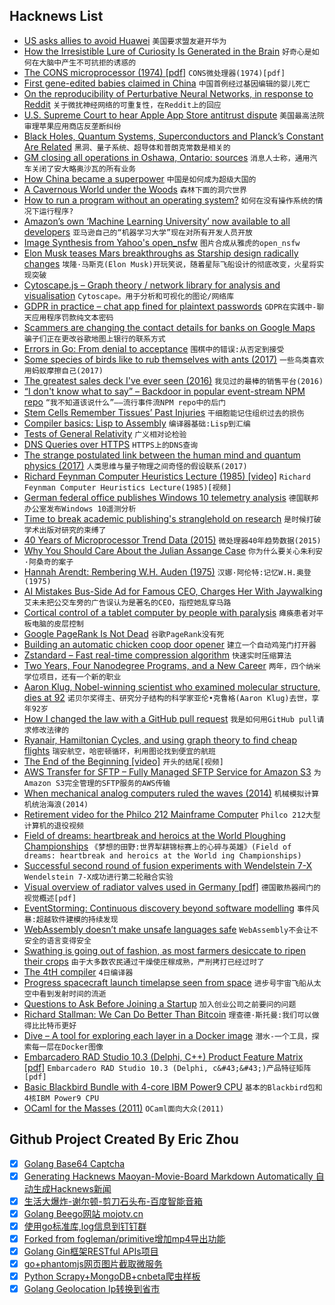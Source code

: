 ## Hacknews List


- [US asks allies to avoid Huawei](https://www.cnet.com/news/us-asks-foreign-allies-to-avoid-huawei/)  `美国要求盟友避开华为`
- [How the Irresistible Lure of Curiosity Is Generated in the Brain](https://www.biorxiv.org/content/early/2018/11/22/473975)  `好奇心是如何在大脑中产生不可抗拒的诱惑的`
- [The CONS microprocessor (1974) [pdf]](https://dspace.mit.edu/bitstream/handle/1721.1/41115/AI_WP_080.pdf)  `CONS微处理器(1974)[pdf]`
- [First gene-edited babies claimed in China](http://mainichi.jp/english/articles/20181126/p2g/00m/0fe/047000c)  `中国首例经过基因编辑的婴儿死亡`
- [On the reproducibility of Perturbative Neural Networks, in response to Reddit](https://github.com/juefeix/pnn.pytorch.update)  `关于微扰神经网络的可重复性，在Reddit上的回应`
- [U.S. Supreme Court to hear Apple App Store antitrust dispute](https://www.reuters.com/article/us-usa-court-apple/how-much-for-that-app-u-s-top-court-hears-apple-antitrust-dispute-idUSKCN1NU0JV)  `美国最高法院审理苹果应用商店反垄断纠纷`
- [Black Holes, Quantum Systems, Superconductors and Planck’s Constant Are Related](https://www.nextbigfuture.com/2018/11/black-holes-quantum-systems-superconductors-and-plancks-constant-are-related.html)  `黑洞、量子系统、超导体和普朗克常数是相关的`
- [GM closing all operations in Oshawa, Ontario: sources](https://www.ctvnews.ca/autos/gm-closing-all-operations-in-oshawa-ont-sources-1.4191935)  `消息人士称，通用汽车关闭了安大略奥沙瓦的所有业务`
- [How China became a superpower](https://www.nytimes.com/interactive/2018/11/18/world/asia/world-built-by-china.html)  `中国是如何成为超级大国的`
- [A Cavernous World under the Woods](https://www.hakaimagazine.com/features/the-cavernous-world-under-the-woods/)  `森林下面的洞穴世界`
- [How to run a program without an operating system?](https://stackoverflow.com/questions/22054578/how-to-run-a-program-without-an-operating-system/32483545#32483545)  `如何在没有操作系统的情况下运行程序?`
- [Amazon’s own ‘Machine Learning University’ now available to all developers](https://aws.amazon.com/blogs/machine-learning/amazons-own-machine-learning-university-now-available-to-all-developers/)  `亚马逊自己的“机器学习大学”现在对所有开发人员开放`
- [Image Synthesis from Yahoo&#39;s open_nsfw](https://open_nsfw.gitlab.io/)  `图片合成从雅虎的open_nsfw`
- [Elon Musk teases Mars breakthroughs as Starship design radically changes](https://www.teslarati.com/spacex-ceo-elon-musk-mars-breakthroughs-starship-design-radical-changes/)  `埃隆·马斯克(Elon Musk)开玩笑说，随着星际飞船设计的彻底改变，火星将实现突破`
- [Cytoscape.js – Graph theory / network library for analysis and visualisation](http://js.cytoscape.org/)  `Cytoscape。用于分析和可视化的图论/网络库`
- [GDPR in practice – chat app fined for plaintext passwords](https://www.theregister.co.uk/2018/11/23/knuddels_fined_for_plain_text_passwords/)  `GDPR在实践中-聊天应用程序罚款纯文本密码`
- [Scammers are changing the contact details for banks on Google Maps](http://blog.abhijittomar.com/2018/10/19/google-business-claim-scam/)  `骗子们正在更改谷歌地图上银行的联系方式`
- [Errors in Go: From denial to acceptance](https://evilmartians.com/chronicles/errors-in-go-from-denial-to-acceptance)  `围棋中的错误:从否定到接受`
- [Some species of birds like to rub themselves with ants (2017)](https://www.atlasobscura.com/articles/mystery-bird-anting)  `一些鸟类喜欢用蚂蚁摩擦自己(2017)`
- [The greatest sales deck I&#39;ve ever seen (2016)](https://medium.com/the-mission/the-greatest-sales-deck-ive-ever-seen-4f4ef3391ba0)  `我见过的最棒的销售平台(2016)`
- [“I don&#39;t know what to say” – Backdoor in popular event-stream NPM repo](https://github.com/dominictarr/event-stream/issues/116)  `“我不知道该说什么”——流行事件流NPM repo中的后门`
- [Stem Cells Remember Tissues’ Past Injuries](https://www.quantamagazine.org/stem-cells-remember-tissues-past-injuries-20181112/)  `干细胞能记住组织过去的损伤`
- [Compiler basics: Lisp to Assembly](http://notes.eatonphil.com/compiler-basics-lisp-to-assembly.html)  `编译器基础:Lisp到汇编`
- [Tests of General Relativity](https://arxiv.org/abs/1811.00364)  `广义相对论检验`
- [DNS Queries over HTTPS](https://tools.ietf.org/html/rfc8484)  `HTTPS上的DNS查询`
- [The strange postulated link between the human mind and quantum physics (2017)](http://www.bbc.com/earth/story/20170215-the-strange-link-between-the-human-mind-and-quantum-physics)  `人类思维与量子物理之间奇怪的假设联系(2017)`
- [Richard Feynman Computer Heuristics Lecture (1985) [video]](https://www.youtube.com/watch?v=EKWGGDXe5MA)  `Richard Feynman Computer Heuristics Lecture(1985)[视频]`
- [German federal office publishes Windows 10 telemetry analysis](https://www.ghacks.net/2018/11/23/german-federal-office-bsi-publishes-telemetry-analysis/)  `德国联邦办公室发布Windows 10遥测分析`
- [Time to break academic publishing&#39;s stranglehold on research](https://www.newscientist.com/article/mg24032052-900-time-to-break-academic-publishings-stranglehold-on-research/)  `是时候打破学术出版对研究的束缚了`
- [40 Years of Microprocessor Trend Data (2015)](https://www.karlrupp.net/2015/06/40-years-of-microprocessor-trend-data/)  `微处理器40年趋势数据(2015)`
- [Why You Should Care About the Julian Assange Case](https://www.rollingstone.com/politics/politics-news/taibbi-julian-assange-case-wikileaks-758883/)  `你为什么要关心朱利安·阿桑奇的案子`
- [Hannah Arendt: Rembering W.H. Auden (1975)](https://www.newyorker.com/magazine/1975/01/20/remembering-wystan-h-auden-who-died-in-the-night-of-the-twenty-eighth-of-september-1973)  `汉娜·阿伦特:记忆W.H.奥登(1975)`
- [AI Mistakes Bus-Side Ad for Famous CEO, Charges Her With Jaywalking](https://www.caixinglobal.com/2018-11-22/ai-mistakes-bus-side-ad-for-famous-ceo-charges-her-with-jaywalkingdo-101350772.html?cxg=web&amp;Sfrom=twitter)  `艾未未把公交车旁的广告误认为是著名的CEO，指控她乱穿马路`
- [Cortical control of a tablet computer by people with paralysis](https://journals.plos.org/plosone/article?id=10.1371/journal.pone.0204566)  `瘫痪患者对平板电脑的皮层控制`
- [Google PageRank Is Not Dead](https://ahrefs.com/blog/google-pagerank/)  `谷歌PageRank没有死`
- [Building an automatic chicken coop door opener](https://www.iotforall.com/building-cheap-automatic-chicken-coop-door-opener/)  `建立一个自动鸡笼门打开器`
- [Zstandard – Fast real-time compression algorithm](https://github.com/facebook/zstd)  `快速实时压缩算法`
- [Two Years, Four Nanodegree Programs, and a New Career](https://blog.udacity.com/2018/11/two-years-four-nanodegree-programs-and-a-new-career.html)  `两年，四个纳米学位项目，还有一个新的职业`
- [Aaron Klug, Nobel-winning scientist who examined molecular structure, dies at 92](https://www.sfgate.com/news/article/Aaron-Klug-Nobel-winning-scientist-who-examined-13418637.php)  `诺贝尔奖得主、研究分子结构的科学家亚伦•克鲁格(Aaron Klug)去世，享年92岁`
- [How I changed the law with a GitHub pull request](https://arstechnica.com/tech-policy/2018/11/how-i-changed-the-law-with-a-github-pull-request/)  `我是如何用GitHub pull请求修改法律的`
- [Ryanair, Hamiltonian Cycles, and using graph theory to find cheap flights](https://blog.jonlu.ca/posts/ryan-air)  `瑞安航空，哈密顿循环，利用图论找到便宜的航班`
- [The End of the Beginning [video]](https://www.ben-evans.com/benedictevans/2018/11/16/the-end-of-the-beginning)  `开头的结尾[视频]`
- [AWS Transfer for SFTP – Fully Managed SFTP Service for Amazon S3](https://aws.amazon.com/blogs/aws/new-aws-transfer-for-sftp-fully-managed-sftp-service-for-amazon-s3/)  `为Amazon S3完全管理的SFTP服务的AWS传输`
- [When mechanical analog computers ruled the waves (2014)](https://arstechnica.com/information-technology/2014/03/gears-of-war-when-mechanical-analog-computers-ruled-the-waves/)  `机械模拟计算机统治海浪(2014)`
- [Retirement video for the Philco 212 Mainframe Computer](https://www.youtube.com/watch?v=hwOkVgGw1z8)  `Philco 212大型计算机的退役视频`
- [Field of dreams: heartbreak and heroics at the World Ploughing Championships](https://www.theguardian.com/environment/2018/nov/23/world-ploughing-championships-no-till-farming)  `《梦想的田野:世界犁耕锦标赛上的心碎与英雄》(Field of dreams: heartbreak and heroics at the World ing Championships)`
- [Successful second round of fusion experiments with Wendelstein 7-X](https://www.ipp.mpg.de/4550215/11_18)  `Wendelstein 7-X成功进行第二轮融合实验`
- [Visual overview of radiator valves used in Germany [pdf]](https://www.eq-3.de/Downloads/eq3/download%20bereich/Ventilkompatibilitaeten-Model-N.pdf)  `德国散热器阀门的视觉概述[pdf]`
- [EventStorming: Continuous discovery beyond software modelling](https://xebia.com/blog/eventstorming-continuous-discovery-beyond-software-modelling/)  `事件风暴:超越软件建模的持续发现`
- [WebAssembly doesn’t make unsafe languages safe](https://00f.net/2018/11/25/webassembly-doesnt-make-unsafe-languages-safe/)  `WebAssembly不会让不安全的语言变得安全`
- [Swathing is going out of fashion, as most farmers desiccate to ripen their crops](http://nautil.us/issue/66/clockwork/herbicide-is-whats-for-dinner)  `由于大多数农民通过干燥使庄稼成熟，严刑拷打已经过时了`
- [The 4tH compiler](https://thebeez.home.xs4all.nl/4tH/)  `4日编译器`
- [Progress spacecraft launch timelapse seen from space](https://www.youtube.com/watch?v=ouBfzCgXHgk)  `进步号宇宙飞船从太空中看到发射时间的流逝`
- [Questions to Ask Before Joining a Startup](https://hharnisc.github.io/2018/11/25/twenty-questions-to-ask-before-joining-a-startup.html)  `加入创业公司之前要问的问题`
- [Richard Stallman: We Can Do Better Than Bitcoin](https://cryptosumer.com/2018/11/24/free-software-messiah-richard-stallman-we-can-do-better-than-bitcoin/)  `理查德·斯托曼:我们可以做得比比特币更好`
- [Dive – A tool for exploring each layer in a Docker image](https://github.com/wagoodman/dive)  `潜水-一个工具，探索每一层在Docker图像`
- [Embarcadero RAD Studio 10.3 (Delphi, C&#43;&#43;) Product Feature Matrix [pdf]](https://www.embarcadero.com/docs/rad-studio-feature-matrix.pdf)  `Embarcadero RAD Studio 10.3 (Delphi, c&#43;&#43;)产品特征矩阵[pdf]`
- [Basic Blackbird Bundle with 4-core IBM Power9 CPU](https://secure.raptorcs.com/content/BK1B01/intro.html)  `基本的Blackbird包和4核IBM Power9 CPU`
- [OCaml for the Masses (2011)](https://queue.acm.org/detail.cfm?id=2038036)  `OCaml面向大众(2011)`

## Github Project Created By Eric Zhou

- [x] [Golang Base64 Captcha](https://github.com/mojocn/base64Captcha)
- [x] [Generating Hacknews Maoyan-Movie-Board Markdown Automatically 自动生成Hacknews新闻](https://github.com/dejavuzhou/md-genie)
- [x] [生活大爆炸-谢尔顿-剪刀石头布-百度智能音箱](https://github.com/mojocn/dueros-bang-game)
- [x] [Golang Beego网站 mojotv.cn](https://github.com/mojocn/www.mojotv.cn)
- [x] [使用go标准库,log信息到钉钉群](https://github.com/mojocn/dooger)
- [x] [Forked from fogleman/primitive增加mp4导出功能](https://github.com/mojocn/primitive)
- [x] [Golang Gin框架RESTful APIs项目](https://github.com/JJJJJJJerk/ezier-golang-web-api-framework)
- [x] [go+phantomjs网页图片截取微服务](https://github.com/mojocn/screen_shot)
- [x] [Python Scrapy+MongoDB+cnbeta爬虫样板](https://github.com/mojocn/scrapy_mongodb_boilerplate_cnbeta)
- [x] [Golang Geolocation Ip转换到省市](https://github.com/mojocn/ip2location)